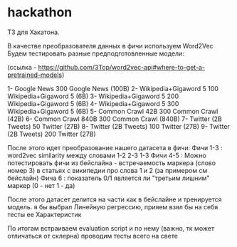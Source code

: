 # hackathon
ТЗ для Хакатона.

В качестве преобразователя данных в фичи используем Word2Vec
Будем тестировать разные предподготовленные модели:

(ссылка - https://github.com/3Top/word2vec-api#where-to-get-a-pretrained-models)

1- Google News	300	Google News (100B)
2- Wikipedia+Gigaword 5	100	Wikipedia+Gigaword 5 (6B)
3- Wikipedia+Gigaword 5	200	Wikipedia+Gigaword 5 (6B)
4- Wikipedia+Gigaword 5	300	Wikipedia+Gigaword 5 (6B)
5- Common Crawl 42B	300	Common Crawl (42B)
6- Common Crawl 840B	300	Common Crawl (840B)
7- Twitter (2B Tweets)	50	Twitter (27B)
8- Twitter (2B Tweets)	100	Twitter (27B)
9- Twitter (2B Tweets)	200	Twitter (27B)

После этого идет преобразование нашего датасета в фичи:
Фичи 1-3 : word2vec similarity между словами 1-2 2-3 1-3 
Фичи 4-5 : Можно потестировать фичи из бейслайна - встречаемость маркера (слово номер 3) в статьях с википедии про слова 1 и 2 (за примером см бейслайн)
Фича 6 : показатель 0/1 является ли "третьим лишним" маркер (0 - нет 1 - да)

После этого датасет делится на части как в бейслайне и тренируется модель. я бы выбрал  Линейную регрессию, прияем взял бы на себя тесты ее Характеристик

По итогам встраиваем evaluation script и по нему (важно, тк может отличаться от склерна) проводим тесты всего на свете

